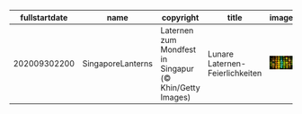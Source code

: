 |fullstartdate|name|copyright|title|image|
|--|--|--|--|--|
202009302200|SingaporeLanterns|Laternen zum Mondfest in Singapur (© Khin/Getty Images)|Lunare Laternen-Feierlichkeiten|![](/de-DE/2020/10/202009302200SingaporeLanterns.jpg)|
